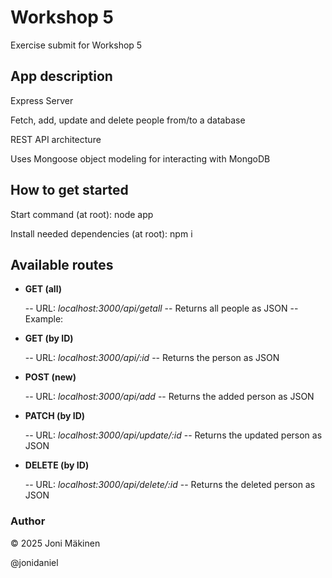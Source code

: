 # Workshop 5

Exercise submit for Workshop 5

## App description

Express Server

Fetch, add, update and delete people from/to a database

REST API architecture

Uses Mongoose object modeling for interacting with MongoDB

## How to get started

Start command (at root): node app

Install needed dependencies (at root): npm i

## Available routes

- **GET (all)**

  -- URL: _localhost:3000/api/getall_
  -- Returns all people as JSON
  -- Example:

- **GET (by ID)**

  -- URL: _localhost:3000/api/:id_
  -- Returns the person as JSON

- **POST (new)**

  -- URL: _localhost:3000/api/add_
  -- Returns the added person as JSON

- **PATCH (by ID)**

  -- URL: _localhost:3000/api/update/:id_
  -- Returns the updated person as JSON

- **DELETE (by ID)**

  -- URL: _localhost:3000/api/delete/:id_
  -- Returns the deleted person as JSON

### Author

© 2025 Joni Mäkinen

@jonidaniel
